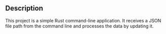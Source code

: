 ## Description
This project is a simple Rust command-line application. It receives a JSON file path from the command line and processes the data by updating it.
